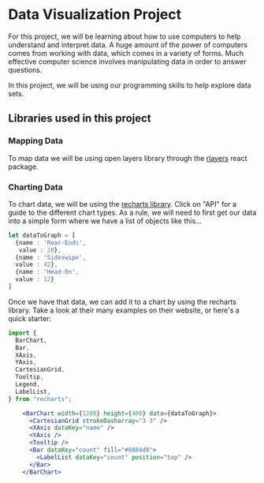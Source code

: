 # Data Visualization Project

For this project, we will be learning about how to use computers to help understand and interpret data. A huge amount of the power of computers comes from working with data, which comes in a variety of forms. Much effective computer science involves manipulating data in order to answer questions.

In this project, we will be using our programming skills to help explore data sets.

## Libraries used in this project

### Mapping Data
To map data we will be using open layers library through the [rlayers](https://mmomtchev.github.io/rlayers/) react package.

### Charting Data
To chart data, we will be using the [recharts library](https://recharts.org/). Click on "API" for a guide to the different chart types.
As a rule, we will need to first get our data into a simple form where we have a list of objects like this...

```typescript
let dataToGraph = [
  {name : 'Rear-Ends',
   value : 28},
  {name : 'Sideswipe',
  value : 42},
  {name : 'Head-On',
  value : 12}
]
```

Once we have that data, we can add it to a chart by using the recharts library. Take a look at their many examples
on their website, or here's a quick starter:

```typescript
import {
  BarChart,
  Bar,
  XAxis,
  YAxis,
  CartesianGrid,
  Tooltip,
  Legend,
  LabelList,
} from "recharts";
```

```jsx
    <BarChart width={1200} height={400} data={dataToGraph}>
      <CartesianGrid strokeDasharray="3 3" />
      <XAxis dataKey="name" />
      <YAxis />
      <Tooltip />
      <Bar dataKey="count" fill="#8884d8">
        <LabelList dataKey="count" position="top" />
      </Bar>
    </BarChart>
```




